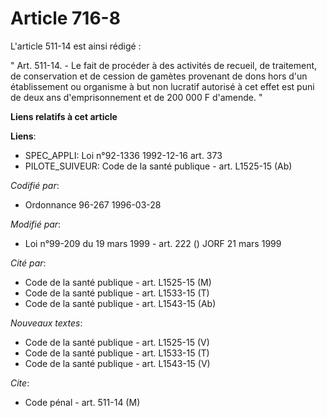 # Article 716-8

L'article 511-14 est ainsi rédigé :

" Art. 511-14. - Le fait de procéder à des activités de recueil, de traitement, de conservation et de cession de gamètes
provenant de dons hors d'un établissement ou organisme à but non lucratif autorisé à cet effet est puni de deux ans
d'emprisonnement et de 200 000 F d'amende. "

**Liens relatifs à cet article**

**Liens**:

  - SPEC_APPLI: Loi n°92-1336 1992-12-16 art. 373
  - PILOTE_SUIVEUR: Code de la santé publique - art. L1525-15 (Ab)

_Codifié par_:

  - Ordonnance 96-267 1996-03-28

_Modifié par_:

  - Loi n°99-209 du 19 mars 1999 - art. 222 () JORF 21 mars 1999

_Cité par_:

  - Code de la santé publique - art. L1525-15 (M)
  - Code de la santé publique - art. L1533-15 (T)
  - Code de la santé publique - art. L1543-15 (Ab)

_Nouveaux textes_:

  - Code de la santé publique - art. L1525-15 (V)
  - Code de la santé publique - art. L1533-15 (T)
  - Code de la santé publique - art. L1543-15 (V)

_Cite_:

  - Code pénal - art. 511-14 (M)
